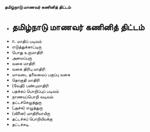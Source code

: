 **தமிழ்நாடு மாணவர் கணினித் திட்டம்**
- # தமிழ்நாடு மாணவர் கணினித் திட்டம்
- n. மாதிப் படிவம்
- எடுத்துக்காட்டிரு
- பொது உருமாதிரி
- அமைப்புரு
- வகை மாதிரி
- வகை திரிபு மாதிரி
- மாவடை தலைமைப் பகுப்பு வகை
- தொகுதி மாதிரி
- (வேதி) பண்புமாதிரி
- பதக்கப் பொறிப்புப் படிவம்
- நாணயப்பொறி வடிவம்
- தட்டச்செழுத்துரு
- (அச்சு) எழுத்துரு
- (வினை) மாதிரியாயிரு
- தட்டச்சுப் பொறியியக்கு
- தட்டச்சடி.

